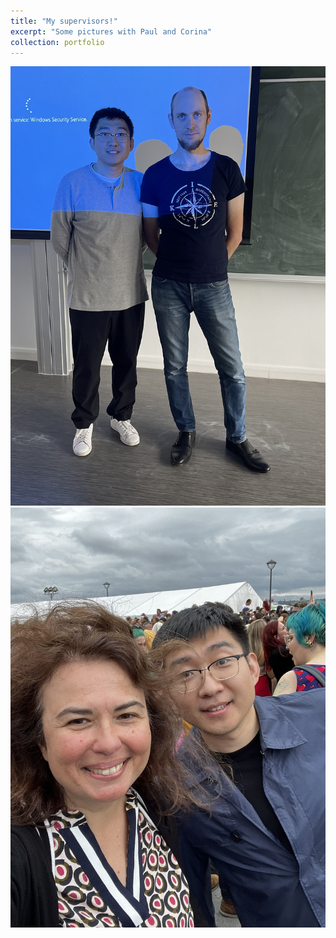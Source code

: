 ```yaml
---
title: "My supervisors!"
excerpt: "Some pictures with Paul and Corina"
collection: portfolio
---
```


<img src='/images/IMG_0446.jpg' width="217*5" height="302*5">
<img src='/images/IMG_0488.JPG' width="217*5" height="302*5">
